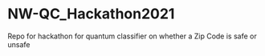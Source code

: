 # NW-QC_Hackathon2021

Repo for hackathon for quantum classifier on whether a Zip Code is safe or unsafe 
